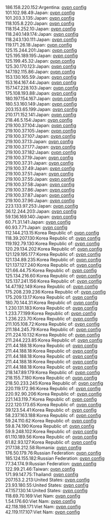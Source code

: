186.158.220.152:Argentina: [ovpn config](vpn/186_158_220_152.ovpn)  
101.102.98.49:Japan: [ovpn config](vpn/101_102_98_49.ovpn)  
101.203.3.135:Japan: [ovpn config](vpn/101_203_3_135.ovpn)  
118.105.8.220:Japan: [ovpn config](vpn/118_105_8_220.ovpn)  
118.154.252.10:Japan: [ovpn config](vpn/118_154_252_10.ovpn)  
118.240.149.174:Japan: [ovpn config](vpn/118_240_149_174.ovpn)  
118.243.130.111:Japan: [ovpn config](vpn/118_243_130_111.ovpn)  
119.171.26.18:Japan: [ovpn config](vpn/119_171_26_18.ovpn)  
125.15.244.201:Japan: [ovpn config](vpn/125_15_244_201.ovpn)  
125.195.189.195:Japan: [ovpn config](vpn/125_195_189_195.ovpn)  
125.199.45.32:Japan: [ovpn config](vpn/125_199_45_32.ovpn)  
125.30.170.123:Japan: [ovpn config](vpn/125_30_170_123.ovpn)  
147.192.115.86:Japan: [ovpn config](vpn/147_192_115_86.ovpn)  
153.130.165.59:Japan: [ovpn config](vpn/153_130_165_59.ovpn)  
153.164.167.44:Japan: [ovpn config](vpn/153_164_167_44.ovpn)  
157.147.228.103:Japan: [ovpn config](vpn/157_147_228_103.ovpn)  
175.108.193.88:Japan: [ovpn config](vpn/175_108_193_88.ovpn)  
180.197.154.167:Japan: [ovpn config](vpn/180_197_154_167.ovpn)  
180.53.160.149:Japan: [ovpn config](vpn/180_53_160_149.ovpn)  
203.153.65.199:Japan: [ovpn config](vpn/203_153_65_199.ovpn)  
210.171.152.141:Japan: [ovpn config](vpn/210_171_152_141.ovpn)  
218.46.5.154:Japan: [ovpn config](vpn/218_46_5_154.ovpn)  
219.100.37.104:Japan: [ovpn config](vpn/219_100_37_104.ovpn)  
219.100.37.105:Japan: [ovpn config](vpn/219_100_37_105.ovpn)  
219.100.37.107:Japan: [ovpn config](vpn/219_100_37_107.ovpn)  
219.100.37.13:Japan: [ovpn config](vpn/219_100_37_13.ovpn)  
219.100.37.177:Japan: [ovpn config](vpn/219_100_37_177.ovpn)  
219.100.37.182:Japan: [ovpn config](vpn/219_100_37_182.ovpn)  
219.100.37.19:Japan: [ovpn config](vpn/219_100_37_19.ovpn)  
219.100.37.31:Japan: [ovpn config](vpn/219_100_37_31.ovpn)  
219.100.37.49:Japan: [ovpn config](vpn/219_100_37_49.ovpn)  
219.100.37.51:Japan: [ovpn config](vpn/219_100_37_51.ovpn)  
219.100.37.55:Japan: [ovpn config](vpn/219_100_37_55.ovpn)  
219.100.37.58:Japan: [ovpn config](vpn/219_100_37_58.ovpn)  
219.100.37.86:Japan: [ovpn config](vpn/219_100_37_86.ovpn)  
219.100.37.87:Japan: [ovpn config](vpn/219_100_37_87.ovpn)  
219.100.37.96:Japan: [ovpn config](vpn/219_100_37_96.ovpn)  
223.133.97.253:Japan: [ovpn config](vpn/223_133_97_253.ovpn)  
36.12.244.203:Japan: [ovpn config](vpn/36_12_244_203.ovpn)  
59.136.169.140:Japan: [ovpn config](vpn/59_136_169_140.ovpn)  
60.71.31.141:Japan: [ovpn config](vpn/60_71_31_141.ovpn)  
60.93.7.71:Japan: [ovpn config](vpn/60_93_7_71.ovpn)  
112.144.213.15:Korea Republic of: [ovpn config](vpn/112_144_213_15.ovpn)  
118.39.207.130:Korea Republic of: [ovpn config](vpn/118_39_207_130.ovpn)  
119.192.79.130:Korea Republic of: [ovpn config](vpn/119_192_79_130.ovpn)  
120.29.134.202:Korea Republic of: [ovpn config](vpn/120_29_134_202.ovpn)  
121.129.195.177:Korea Republic of: [ovpn config](vpn/121_129_195_177.ovpn)  
121.134.89.235:Korea Republic of: [ovpn config](vpn/121_134_89_235.ovpn)  
121.137.127.240:Korea Republic of: [ovpn config](vpn/121_137_127_240.ovpn)  
121.66.44.75:Korea Republic of: [ovpn config](vpn/121_66_44_75.ovpn)  
125.134.216.60:Korea Republic of: [ovpn config](vpn/125_134_216_60.ovpn)  
125.137.241.156:Korea Republic of: [ovpn config](vpn/125_137_241_156.ovpn)  
14.47.192.149:Korea Republic of: [ovpn config](vpn/14_47_192_149.ovpn)  
175.208.239.236:Korea Republic of: [ovpn config](vpn/175_208_239_236.ovpn)  
175.209.13.17:Korea Republic of: [ovpn config](vpn/175_209_13_17.ovpn)  
180.70.144.31:Korea Republic of: [ovpn config](vpn/180_70_144_31.ovpn)  
1.230.131.183:Korea Republic of: [ovpn config](vpn/1_230_131_183.ovpn)  
1.233.77.199:Korea Republic of: [ovpn config](vpn/1_233_77_199.ovpn)  
1.236.223.70:Korea Republic of: [ovpn config](vpn/1_236_223_70.ovpn)  
211.105.108.72:Korea Republic of: [ovpn config](vpn/211_105_108_72.ovpn)  
211.184.245.79:Korea Republic of: [ovpn config](vpn/211_184_245_79.ovpn)  
211.224.10.132:Korea Republic of: [ovpn config](vpn/211_224_10_132.ovpn)  
211.244.223.85:Korea Republic of: [ovpn config](vpn/211_244_223_85.ovpn)  
211.44.188.18:Korea Republic of: [ovpn config](vpn/211_44_188_18.ovpn)  
211.44.188.18:Korea Republic of: [ovpn config](vpn/211_44_188_18.ovpn)  
211.44.188.18:Korea Republic of: [ovpn config](vpn/211_44_188_18.ovpn)  
211.44.188.18:Korea Republic of: [ovpn config](vpn/211_44_188_18.ovpn)  
211.44.188.18:Korea Republic of: [ovpn config](vpn/211_44_188_18.ovpn)  
218.147.89.179:Korea Republic of: [ovpn config](vpn/218_147_89_179.ovpn)  
218.155.7.180:Korea Republic of: [ovpn config](vpn/218_155_7_180.ovpn)  
218.50.233.245:Korea Republic of: [ovpn config](vpn/218_50_233_245.ovpn)  
220.119.172.96:Korea Republic of: [ovpn config](vpn/220_119_172_96.ovpn)  
220.92.90.206:Korea Republic of: [ovpn config](vpn/220_92_90_206.ovpn)  
221.143.119.7:Korea Republic of: [ovpn config](vpn/221_143_119_7.ovpn)  
222.120.173.65:Korea Republic of: [ovpn config](vpn/222_120_173_65.ovpn)  
39.123.54.41:Korea Republic of: [ovpn config](vpn/39_123_54_41.ovpn)  
58.237.163.188:Korea Republic of: [ovpn config](vpn/58_237_163_188.ovpn)  
59.24.110.62:Korea Republic of: [ovpn config](vpn/59_24_110_62.ovpn)  
59.8.74.190:Korea Republic of: [ovpn config](vpn/59_8_74_190.ovpn)  
59.9.248.102:Korea Republic of: [ovpn config](vpn/59_9_248_102.ovpn)  
61.110.189.56:Korea Republic of: [ovpn config](vpn/61_110_189_56.ovpn)  
61.82.93.127:Korea Republic of: [ovpn config](vpn/61_82_93_127.ovpn)  
217.138.212.58:Romania: [ovpn config](vpn/217_138_212_58.ovpn)  
176.50.179.76:Russian Federation: [ovpn config](vpn/176_50_179_76.ovpn)  
185.124.155.182:Russian Federation: [ovpn config](vpn/185_124_155_182.ovpn)  
77.34.174.9:Russian Federation: [ovpn config](vpn/77_34_174_9.ovpn)  
122.99.21.46:Taiwan: [ovpn config](vpn/122_99_21_46.ovpn)  
171.99.147.75:Thailand: [ovpn config](vpn/171_99_147_75.ovpn)  
207.153.2.213:United States: [ovpn config](vpn/207_153_2_213.ovpn)  
23.93.180.55:United States: [ovpn config](vpn/23_93_180_55.ovpn)  
47.157.130.14:United States: [ovpn config](vpn/47_157_130_14.ovpn)  
118.69.70.169:Viet Nam: [ovpn config](vpn/118_69_70_169.ovpn)  
1.54.176.60:Viet Nam: [ovpn config](vpn/1_54_176_60.ovpn)  
42.118.198.171:Viet Nam: [ovpn config](vpn/42_118_198_171.ovpn)  
42.119.117.107:Viet Nam: [ovpn config](vpn/42_119_117_107.ovpn)  
